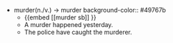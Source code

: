 - murder(n./v.) -> murder
  background-color:: #49767b
	- {{embed [[murder sb]] }}
	- A murder happened yesterday.
	- The police have caught the murderer.